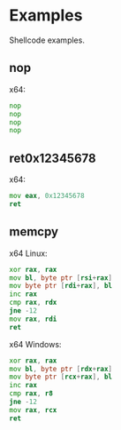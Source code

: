 # Examples

Shellcode examples.

## nop

x64:

```asm
nop
nop
nop
nop
```

## ret0x12345678

x64:

```asm
mov eax, 0x12345678
ret
```

## memcpy

x64 Linux:

```asm
xor rax, rax
mov bl, byte ptr [rsi+rax]
mov byte ptr [rdi+rax], bl
inc rax
cmp rax, rdx
jne -12
mov rax, rdi
ret
```

x64 Windows:

```asm
xor rax, rax
mov bl, byte ptr [rdx+rax]
mov byte ptr [rcx+rax], bl
inc rax
cmp rax, r8
jne -12
mov rax, rcx
ret
```
